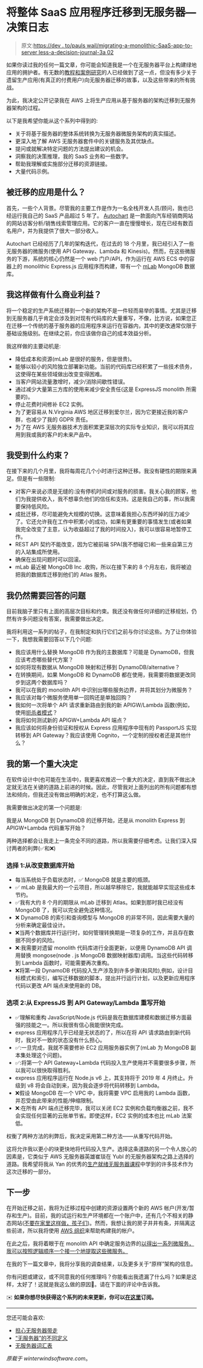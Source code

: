 # 将整体 SaaS 应用程序迁移到无服务器—决策日志

> 原文:[https://dev . to/pauls wail/migrating-a-monolithic-SaaS-app-to-server less-a-decision-journal-3a 02](https://dev.to/paulswail/migrating-a-monolithic-saas-app-to-serverless--a-decision-journal-3a02)

如果你读过我的任何一篇文章，你可能会知道我是一个在无服务器平台上构建绿地应用的拥护者。有无数的[教程和案例研究](https://winterwindsoftware.com/real-world-serverless-case-studies/)的人已经做到了这一点，但没有多少关于遗留生产应用(有真正的付费用户)向无服务器迁移的故事，以及这些带来的所有挑战。

为此，我决定公开记录我在 AWS 上将生产应用从基于服务器的架构迁移到无服务器架构的过程。

以下是我希望你能从这个系列中得到的:

*   关于将基于服务器的整体系统转换为无服务器微服务架构的真实描述。
*   更深入地了解 AWS 无服务器套件中的关键服务及其优缺点。
*   提问或就解决特定问题的方法提出建议的机会。
*   洞察我的决策推理，我的 SaaS 业务和一些数字。
*   帮助我理解或实施部分迁移的资源链接。
*   大量代码示例。

## [](#what-is-the-application-being-migrated)被迁移的应用是什么？

首先，一些个人背景。尽管我的主要工作是作为一名全栈开发人员/顾问，我也已经运行我自己的 SaaS 产品超过 5 年了。 [Autochart](https://autochart.io) 是一款面向汽车经销商网站的网站访客分析/销售线索管理应用。它的客户一直在慢慢增长，现在已经有数百名用户，并为我提供了很大一部分收入。

Autochart 已经经历了几年的架构迭代，在过去的 18 个月里，我已经引入了一些无服务器的微服务(使用 API Gateway、Lambda 和 Kinesis)。然而，在这些微服务的下游，系统的核心仍然是一个 web 门户/API，作为运行在 AWS ECS 中的容器上的 monolithic Express.js 应用程序而构建，带有一个 [mLab](https://mlab.com/) MongoDB 数据库。

## [](#what-are-the-business-benefits-for-me-doing-this)我这样做有什么商业利益？

将一个稳定的生产系统迁移到一个新的架构不是一件轻而易举的事情。尤其是迁移到无服务器几乎肯定会涉及到对现有代码库的大量重写，不像，比方说，如果您正在迁移一个传统的基于服务器的应用程序来运行在容器内，其中的更改通常仅限于基础设施级别。在继续之前，你应该做你自己的成本效益分析。

我这样做的主要动机是:

*   降低成本和资源(mLab 是很好的服务，但是很贵)。
*   能够以较小的风险独立部署新功能。当前的代码库已经积累了一些技术债务，这使得在某些领域做出改变变得困难。
*   当客户网站流量激增时，减少/消除间歇性错误。
*   通过减少大量第三方库的使用来减少安全责任(这是 ExpressJS monolith 所需要的)。
*   停止花费时间修补 EC2 实例。
*   为了更容易从 N.Virginia AWS 地区迁移到爱尔兰，因为它更接近我的客户群，也减少了我的 GDPR 责任。
*   为了在 AWS 无服务器技术方面积累更深层次的实际专业知识，我可以将其应用到我或我的客户的未来产品中。

## [](#what-constraints-am-i-under)我受到什么约束？

在接下来的几个月里，我将每周花几个小时进行这种迁移。我没有硬性的期限来满足。但是有一些限制:

*   对客户来说必须是无缝的:没有停机时间或对服务的损害。我关心我的顾客，他们为我提供收入，我不想辜负他们的信任和支持。这是我自己的事，所以我需要保持低风险。
*   成批迁移，尽可能避免大规模的切换。这意味着我担心东西坏掉的压力减少了。它还允许我在工作中积累小的成功，如果有更重要的事情发生(或者如果我完全改变了主意，认为收益超过了我的时间投入)，我可以很容易地暂停工作。
*   REST API 契约不能改变，因为它被前端 SPA(我不想碰它)和一些来自第三方的入站集成所使用。
*   确保在出现问题时可以回滚。
*   mLab 最近被 MongoDB Inc .收购，所以在接下来的 8 个月左右，我将被迫把我的数据库迁移到他们的 Atlas 服务。

## [](#questions-that-i-still-need-to-answer)我仍然需要回答的问题

目前我脑子里只有上面的高层次目标和约束。我还没有做任何详细的迁移规划，仍然有许多问题没有答案，我需要做出决定。

我将利用这一系列的帖子，在我制定和执行它们之前与你讨论这些。为了让你体验一下，我想我需要回答以下几个问题:

*   我应该用什么替换 MongoDB 作为我的主数据库？可能是 DynamoDB，但我应该考虑哪些替代方案？
*   如何将现有数据从 MongoDB 映射和迁移到 DynamoDB/alternative？
*   在转换期间，如果 MongoDB 和 DynamoDB 都在使用，我需要将数据更改同步到这两个数据库吗？
*   我可以在我的 monolith API 中识别出哪些服务边界，并将其划分为微服务？
*   我应该对每个微服务使用单一回购还是单独回购？
*   我如何一次将单个 API 请求重新路由到我的新 APIGW/Lambda 函数(例如，使用[扼杀者模式](https://www.jeremydaly.com/serverless-microservice-patterns-for-aws/#strangler)？
*   我将如何测试新的 APIGW+Lambda API 端点？
*   我应该如何将身份验证和授权从 Express 应用程序中现有的 PassportJS 实现转移到 API Gateway？我应该使用 Cognito，一个定制的授权者还是其他什么？

## [](#my-first-big-decision)我的第一个重大决定

在软件设计中(也可能在生活中)，我更喜欢推迟一个重大的决定，直到我不做出决定就无法在关键的道路上前进的时候。因此，尽管我对上面列出的所有问题都有想法和倾向，但我还没有做出明确的决定，也不打算这么做。

我需要做出决定的第一个问题是:

我是从 MongoDB 到 DynamoDB 的迁移开始，还是从 monolith Express 到 APIGW+Lambda 代码重写开始？

两种选择都会让我走上一条完全不同的道路，所以我需要仔细考虑。让我们深入探讨两者的利弊(✅和❌)

### [](#option-1-start-with-changing-the-database)选择 1:从改变数据库开始

*   每当系统处于负载状态时，✅ MongoDB 就是主要的瓶颈。
*   ✅ mLab 是我最大的一个云项目，所以越早移除它，我就能越早实现这些成本节约。
*   ✅我有大约 8 个月的期限从 mLab 迁移到 Atlas。如果到那时我已经没有 MongoDB 了，我可以完全避免这种情况。
*   ❌ DynamoDB 的索引和查询模型与 MongoDB 的非常不同，因此需要大量的分析来确定最佳设计。
*   ❌当两个数据库并行运行时，如何管理转换期是一项复杂的工作，并且存在数据不同步的风险。
*   ❌:我需要对遗留 monolith 代码库进行全面更新，以便用 DynamoDB API 调用替换 mongose(node . js MongoDB 数据映射器库)调用。当这些代码转移到 Lambda 函数时，可能需要再次重构。
*   ❌将第一段 DynamoDB 代码投入生产涉及到许多步骤(和风险),例如，设计目标模式和索引，编写迁移数据的脚本，提出并行运行计划，以及更新应用程序代码以更改 API 端点来使用新的 DB。

### [](#option-2-start-with-the-expressjs-to-api-gatewaylambda-rewrite)选项 2:从 ExpressJS 到 API Gateway/Lambda 重写开始

*   ✅理解和重构 JavaScript/Node.js 代码是我在数据库建模和数据迁移方面最强的技能之一。所以我很有信心我能很快完成。
*   express 应用程序几乎已经是无状态的了，所以在将 API 请求路由到新代码时，我对不一致的状态没有什么担心。
*   ✅:一旦完成，我就不需要修补 EC2 应用服务器实例了(mLab 为 MongoDB 副本集处理这个问题)。
*   ✅:将第一个 API Gateway+Lambda 代码投入生产使用并不需要很多步骤，所以我可以很快取得胜利。
*   express 应用程序运行在 Node.js v6 上，其支持将于 2019 年 4 月终止。升级到 v8 将会自动到来，因为我会逐步将代码转移到 Lambda。
*   ❌假设 MongoDB 在一个 VPC 中，我将需要 VPC 启用我的 Lambda 函数，并忍受由此带来的性能/伸缩限制。
*   ❌:在所有 API 端点迁移完毕，我可以关闭 EC2 实例和负载均衡器之前，我不会实现任何显著的云账单节省。即使这样，EC2 实例的成本也比 mLab 法案低。

权衡了两种方法的利弊后，我决定采用第二种方法——从重写代码开始。

这将允许我以更小的块更快地将代码投入生产。选择这条道路的另一个令人放心的因素是，它类似于 AWS 无服务器英雄崔琰在 Yubl 的无服务器架构之路上选择的道路。我希望将我从 Yan 的优秀的[生产就绪无服务器课程](https://bit.ly/production-ready-serverless)中学到的许多技术作为这次迁移的一部分。

## [](#next-steps)下一步

在开始迁移之前，我将为迁移过程中创建的资源设置两个新的 AWS 帐户(开发/暂存和生产)。目前，我的试运行和生产环境都在一个账户中，还有几个不相关的静态网站([不要在家里这样做，孩子们](https://winterwindsoftware.com/managing-separate-projects-in-aws/))。然而，我想让我的房子井井有条，并隔离这些前进，所以我将使用 [AWS 组织](https://docs.aws.amazon.com/organization)来帮助构建我的帐户。

在此之后，我将着眼于在 monolith API 中确定服务边界的[以得出一系列微服务，我可以按照逻辑顺序一个接一个地提取这些微服务。](https://blog.binaris.com/how-to-migrate-existing-monoliths-to-serverless/)

在我的下一篇文章中，我将分享我的调查结果，以及更多关于“原样”架构的信息。

你有问题或建议，或不同意我的任何推理吗？你能看出我遗漏了什么吗？如果是这样，太好了！这就是我这么做的原因🙂。请在下面的评论中告诉我。

✉️ **如果你想尽快获得这个系列的未来更新，你可以[在这里](https://winterwindsoftware.com/serverless-migration-journal/#signup)订阅。**

* * *

您还可能会喜欢:

*   [担心无服务器带走](https://winterwindsoftware.com/concerns-that-serverless-takes-away/)
*   [“无服务器”的不同定义](https://winterwindsoftware.com/serverless-definitions/)
*   [无服务器词汇表](https://winterwindsoftware.com/serverless-glossary/)

*原载于 winterwindsoftware.com*。